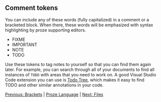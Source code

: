 ## Comment tokens

You can include any of these words (fully capitalized) in a comment or
a bracketed block. When there, these words will be emphasized with
syntax highlighting by proze supporting editors.

- FIXME
- IMPORTANT
- NOTE
- TODO

Use these tokens to tag notes to yourself so that you can find them
again later. For example, you can search through all of your documents
to find all instances of `TODO` with areas that you need to work on.
A good Visual Studio Code extension you can use is
[Todo Tree](https://marketplace.visualstudio.com/items?itemName=Gruntfuggly.todo-tree),
which makes it easy to find TODO and other similar annotations in your code.


[Previous: Brackets](./brackets.md) | [Proze Language](./proze-language.md) | [Next: Files](./files.md)
